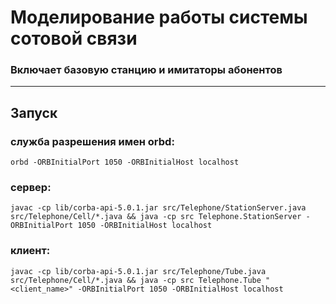 # Моделирование работы системы сотовой связи
### Включает базовую станцию и имитаторы абонентов

-----
## Запуск
### служба разрешения имен orbd:
```shell
orbd -ORBInitialPort 1050 -ORBInitialHost localhost
```
### сервер:
```shell
javac -cp lib/corba-api-5.0.1.jar src/Telephone/StationServer.java src/Telephone/Cell/*.java && java -cp src Telephone.StationServer -ORBInitialPort 1050 -ORBInitialHost localhost
```
### клиент:
```shell
javac -cp lib/corba-api-5.0.1.jar src/Telephone/Tube.java src/Telephone/Cell/*.java && java -cp src Telephone.Tube "<client_name>" -ORBInitialPort 1050 -ORBInitialHost localhost
```
